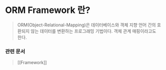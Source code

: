 # ORM Framework 란?
> ORM(Object-Relational-Mapping)은 데이터베이스와 객체 지향 언어 간의 호환되지 않는 데이터를 변환하는 프로그래밍 기법이다.
> 객체 관계 매핑이라고도 한다.


### 관련 문서
> [[Framework]] 
